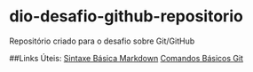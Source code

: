 # dio-desafio-github-repositorio
Repositório criado para o desafio sobre Git/GitHub

##Links Úteis:
[Sintaxe Básica Markdown](https://www.markdownguide.org/basic-syntax/)
[Comandos Básicos Git](https://comandosgit.github.io/)
